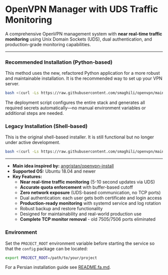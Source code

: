 # OpenVPN Manager with UDS Traffic Monitoring

A comprehensive OpenVPN management system with **near real-time traffic monitoring** using Unix Domain Sockets (UDS), dual authentication, and production-grade monitoring capabilities.

---

### Recommended Installation (Python-based)

This method uses the new, refactored Python application for a more robust and maintainable installation. It is the recommended way to set up your VPN server.

```bash
bash <(curl -Ls https://raw.githubusercontent.com/smaghili/openvpn/main/deploy.sh)
```

The deployment script configures the entire stack and generates all required secrets automatically—no manual environment variables or additional steps are needed.

### Legacy Installation (Shell-based)

This is the original shell-based installer. It is still functional but no longer under active development.

```bash
bash <(curl -Ls https://raw.githubusercontent.com/smaghili/openvpn/main/install.sh)
```

---

- **Main idea inspired by:** [angristan/openvpn-install](https://github.com/angristan/openvpn-install)
- **Supported OS:** Ubuntu 18.04 and newer
- **Key Features:**
  - **Near real-time traffic monitoring** (5-10 second updates via UDS)
  - **Accurate quota enforcement** with buffer-based cutoff
  - **Zero network exposure** (UDS-based communication, no TCP ports)
  - Dual authentication: each user gets both certificate and login access
  - **Production-ready monitoring** with systemd service and log rotation
  - Robust backup and restore functionality
  - Designed for maintainability and real-world production use
  - **Complete TCP monitor removal** - old 7505/7506 ports eliminated

### Environment

Set the `PROJECT_ROOT` environment variable before starting the service so that the `config` package can be located:

```bash
export PROJECT_ROOT=/path/to/your/project
```

For a Persian installation guide see [README.fa.md](README.fa.md).
